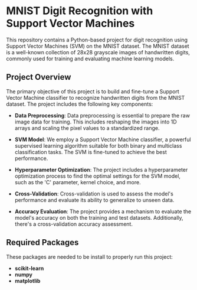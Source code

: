 # MNIST Digit Recognition with Support Vector Machines

This repository contains a Python-based project for digit recognition using Support Vector Machines (SVM) on the MNIST dataset. The MNIST dataset is a well-known collection of 28x28 grayscale images of handwritten digits, commonly used for training and evaluating machine learning models.

## Project Overview

The primary objective of this project is to build and fine-tune a Support Vector Machine classifier to recognize handwritten digits from the MNIST dataset. The project includes the following key components:

- **Data Preprocessing**: Data preprocessing is essential to prepare the raw image data for training. This includes reshaping the images into 1D arrays and scaling the pixel values to a standardized range.

- **SVM Model**: We employ a Support Vector Machine classifier, a powerful supervised learning algorithm suitable for both binary and multiclass classification tasks. The SVM is fine-tuned to achieve the best performance.

- **Hyperparameter Optimization**: The project includes a hyperparameter optimization process to find the optimal settings for the SVM model, such as the 'C' parameter, kernel choice, and more.

- **Cross-Validation**: Cross-validation is used to assess the model's performance and evaluate its ability to generalize to unseen data.

- **Accuracy Evaluation**: The project provides a mechanism to evaluate the model's accuracy on both the training and test datasets. Additionally, there's a cross-validation accuracy assessment.

## Required Packages

These packages are needed to be install to properly run this project:

- **scikit-learn**
- **numpy**
- **matplotlib**

